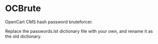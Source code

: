 # OCBrute
OpenCart CMS hash password bruteforcer.

Replace the passwords.lst dictionary file with your own, and rename it as the old dictionary.

